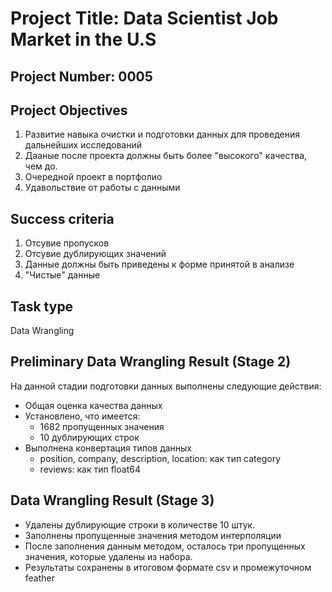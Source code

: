 # Project Title: Data Scientist Job Market in the U.S

## Project Number: 0005

## Project Objectives

1. Развитие навыка очистки и подготовки данных для проведения дальнейших исследований 
2. Дааные после проекта должны быть более "высокого" качества, чем до. 
3. Очередной проект в портфолио 
4. Удавольствие от работы с данными 

## Success criteria

1. Отсувие пропусков 
2. Отсувие дублирующих значений 
3. Данные должны быть приведены к форме принятой в анализе 
4. "Чистые" данные

## Task type

Data Wrangling

##  Preliminary Data Wrangling Result (Stage 2)

На данной стадии подготовки данных выполнены следующие действия:  

- Общая оценка качества данных
- Установлено, что имеется:
    - 1682 пропущенных значения 
    - 10 дублирующих строк 
- Выполнена конвертация типов данных 
    - position, company, description, location: как тип category 
    - reviews: как тип float64

## Data Wrangling Result (Stage 3)

- Удалены дублирующие строки в количестве 10 штук.
- Заполнены пропущенные значения методом интерполяции
- После заполнения данным методом, осталось три пропущенных значения, которые удалены из набора.    
- Результаты сохранены в итоговом формате csv  и промежуточном feather
